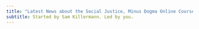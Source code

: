 ```yaml
---
title: "Latest News about the Social Justice, Minus Dogma Online Course + Community"
subtitle: Started by Sam Killermann. Led by you.
---
```


